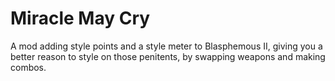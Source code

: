 # Miracle May Cry
A mod adding style points and a style meter to Blasphemous II, giving you a better reason to style on those penitents, by swapping weapons and making combos.
